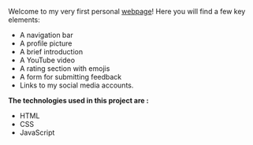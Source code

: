 Welcome to my very first personal 
[webpage](https://farnoosh-homepage.netlify.app/)! Here you will find a few key elements:
- A navigation bar
- A profile picture
- A brief introduction
- A YouTube video
- A rating section with emojis
- A form for submitting feedback
- Links to my social media accounts.
  
__The technologies used in this project are :__

- HTML
- CSS
- JavaScript
 
